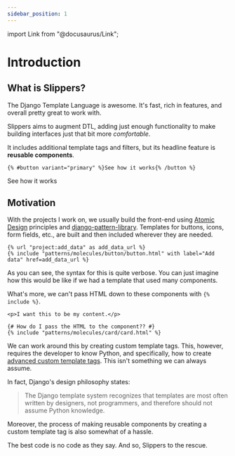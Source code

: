 ```yaml
---
sidebar_position: 1
---
```


import Link from "@docusaurus/Link";

# Introduction

## What is Slippers?

The Django Template Language is awesome. It's fast, rich in features, and
overall pretty great to work with.

Slippers aims to augment DTL, adding just enough functionality to make building
interfaces just that bit more _comfortable_.

It includes additional template tags and filters, but its headline feature is
**reusable components**.

```django
{% #button variant="primary" %}See how it works{% /button %}
```

<Link className="button button--primary" to="/docs/getting-started">See how it works </Link>

## Motivation

With the projects I work on, we usually build the front-end using [Atomic
Design](https://bradfrost.com/blog/post/atomic-web-design/) principles and
[django-pattern-library](https://github.com/torchbox/django-pattern-library).
Templates for buttons, icons, form fields, etc., are built and then included
wherever they are needed.

```django
{% url "project:add_data" as add_data_url %}
{% include "patterns/molecules/button/button.html" with label="Add data" href=add_data_url %}
```

As you can see, the syntax for this is quite verbose. You can just imagine how
this would be like if we had a template that used many components.

What's more, we can't pass HTML down to these components with `{% include %}`.

```django
<p>I want this to be my content.</p>

{# How do I pass the HTML to the component?? #}
{% include "patterns/molecules/card/card.html" %}
```

We can work around this by creating custom template tags. This, however,
requires the developer to know Python, and specifically, how to create [advanced
custom template
tags](https://docs.djangoproject.com/en/3.2/howto/custom-template-tags/#advanced-custom-template-tags).
This isn't something we can always assume.

In fact, Django's design philosophy states:

> The Django template system recognizes that templates are most often written by
> designers, not programmers, and therefore should not assume Python knowledge.

Moreover, the process of making reusable components by creating a custom template tag is
also somewhat of a hassle.

The best code is no code as they say. And so, Slippers to the rescue.
